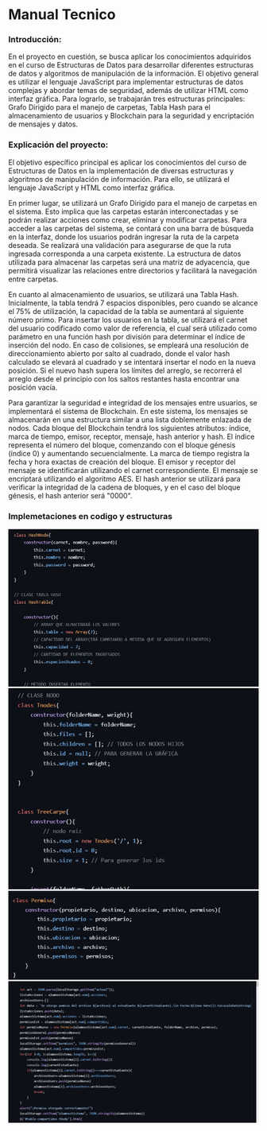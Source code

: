 # Manual Tecnico
### Introducción:
En el proyecto en cuestión, se busca aplicar los conocimientos adquiridos en el curso de Estructuras de Datos para desarrollar diferentes estructuras de datos y algoritmos de manipulación de la información. El objetivo general es utilizar el lenguaje JavaScript para implementar estructuras de datos complejas y abordar temas de seguridad, además de utilizar HTML como interfaz gráfica. Para lograrlo, se trabajarán tres estructuras principales: Grafo Dirigido para el manejo de carpetas, Tabla Hash para el almacenamiento de usuarios y Blockchain para la seguridad y encriptación de mensajes y datos.

### Explicación del proyecto:
El objetivo específico principal es aplicar los conocimientos del curso de Estructuras de Datos en la implementación de diversas estructuras y algoritmos de manipulación de información. Para ello, se utilizará el lenguaje JavaScript y HTML como interfaz gráfica.

En primer lugar, se utilizará un Grafo Dirigido para el manejo de carpetas en el sistema. Esto implica que las carpetas estarán interconectadas y se podrán realizar acciones como crear, eliminar y modificar carpetas. Para acceder a las carpetas del sistema, se contará con una barra de búsqueda en la interfaz, donde los usuarios podrán ingresar la ruta de la carpeta deseada. Se realizará una validación para asegurarse de que la ruta ingresada corresponda a una carpeta existente. La estructura de datos utilizada para almacenar las carpetas será una matriz de adyacencia, que permitirá visualizar las relaciones entre directorios y facilitará la navegación entre carpetas.

En cuanto al almacenamiento de usuarios, se utilizará una Tabla Hash. Inicialmente, la tabla tendrá 7 espacios disponibles, pero cuando se alcance el 75% de utilización, la capacidad de la tabla se aumentará al siguiente número primo. Para insertar los usuarios en la tabla, se utilizará el carnet del usuario codificado como valor de referencia, el cual será utilizado como parámetro en una función hash por división para determinar el índice de inserción del nodo. En caso de colisiones, se empleará una resolución de direccionamiento abierto por salto al cuadrado, donde el valor hash calculado se elevará al cuadrado y se intentará insertar el nodo en la nueva posición. Si el nuevo hash supera los límites del arreglo, se recorrerá el arreglo desde el principio con los saltos restantes hasta encontrar una posición vacía.

Para garantizar la seguridad e integridad de los mensajes entre usuarios, se implementará el sistema de Blockchain. En este sistema, los mensajes se almacenarán en una estructura similar a una lista doblemente enlazada de nodos. Cada bloque del Blockchain tendrá los siguientes atributos: índice, marca de tiempo, emisor, receptor, mensaje, hash anterior y hash. El índice representa el número del bloque, comenzando con el bloque génesis (índice 0) y aumentando secuencialmente. La marca de tiempo registra la fecha y hora exactas de creación del bloque. El emisor y receptor del mensaje se identificarán utilizando el carnet correspondiente. El mensaje se encriptará utilizando el algoritmo AES. El hash anterior se utilizará para verificar la integridad de la cadena de bloques, y en el caso del bloque génesis, el hash anterior será "0000". 

### Implemetaciones en codigo y estructuras
![img1](./img/hash.JPG)
![img2](./img/tree.JPG)
![img3](./img/permisos.JPG)
![img4](./img/per2.JPG)

